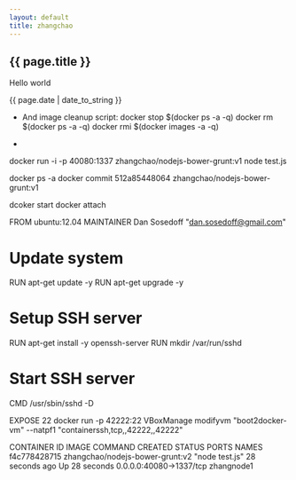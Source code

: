 ```yaml
---
layout: default
title: zhangchao
---
```

<h2>{{ page.title }}</h2>
<p>Hello world</p>
<p>{{ page.date | date_to_string }}</p>

* And image cleanup script: 
docker stop $(docker ps -a -q)
docker rm $(docker ps -a -q)
docker rmi $(docker images -a -q)

*
docker run -i  -p 40080:1337  zhangchao/nodejs-bower-grunt:v1 node test.js

docker ps -a 
docker commit  512a85448064 zhangchao/nodejs-bower-grunt:v1

dcoker start 
docker attach 



FROM ubuntu:12.04
MAINTAINER Dan Sosedoff "dan.sosedoff@gmail.com"

# Update system
RUN apt-get update -y
RUN apt-get upgrade -y

# Setup SSH server
RUN apt-get install -y openssh-server
RUN mkdir /var/run/sshd

# Start SSH server
CMD /usr/sbin/sshd -D


EXPOSE 22
docker run -p 42222:22 
VBoxManage modifyvm "boot2docker-vm" --natpf1 "containerssh,tcp,,42222,,42222"


CONTAINER ID        IMAGE                             COMMAND             CREATED             STATUS                          PORTS                     NAMES
f4c778428715        zhangchao/nodejs-bower-grunt:v2   "node test.js"      28 seconds ago      Up 28 seconds                   0.0.0.0:40080->1337/tcp   zhangnode1
